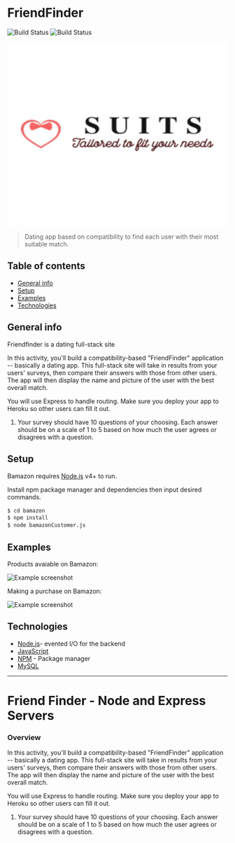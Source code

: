 # FriendFinder

![Build Status](https://img.shields.io/badge/build-passing-brightgreen.svg)
![Build Status](https://img.shields.io/badge/npm%20package-4.2.0-brightgreen.svg)

![image](/app/public/images/logo.jpg)
>Dating app based on compatibility to find each user with their most suitable match.

## Table of contents

* [General info](#general-info)
* [Setup](#setup)
* [Examples](#examples)
* [Technologies](#technologies)

## General info

Friendfinder is a dating full-stack site


In this activity, you'll build a compatibility-based "FriendFinder" application -- basically a dating app. This full-stack site will take in results from your users' surveys, then compare their answers with those from other users. The app will then display the name and picture of the user with the best overall match.

You will use Express to handle routing. Make sure you deploy your app to Heroku so other users can fill it out.

1. Your survey should have 10 questions of your choosing. Each answer should be on a scale of 1 to 5 based on how much the user agrees or disagrees with a question.



## Setup

Bamazon requires [Node.js](https://nodejs.org/) v4+ to run.

Install npm package manager and dependencies then input desired commands.

```sh
$ cd bamazon
$ npm install
$ node bamazonCustomer.js
```

## Examples

Products avaiable on Bamazon:

![Example screenshot](Images/products.gif)

Making a purchase on Bamazon:

![Example screenshot](Images/purchase.gif)

## Technologies

* [Node.js](https://nodejs.org/)- evented I/O for the backend
* [JavaScript](https://www.javascript.com/)
* [NPM](https://www.npmjs.com/) - Package manager
* [MySQL](https://www.mysql.com/)

---------------------------------------------------------------------------------------------------------------------------

# Friend Finder - Node and Express Servers

### Overview

In this activity, you'll build a compatibility-based "FriendFinder" application -- basically a dating app. This full-stack site will take in results from your users' surveys, then compare their answers with those from other users. The app will then display the name and picture of the user with the best overall match.

You will use Express to handle routing. Make sure you deploy your app to Heroku so other users can fill it out.

1. Your survey should have 10 questions of your choosing. Each answer should be on a scale of 1 to 5 based on how much the user agrees or disagrees with a question.


